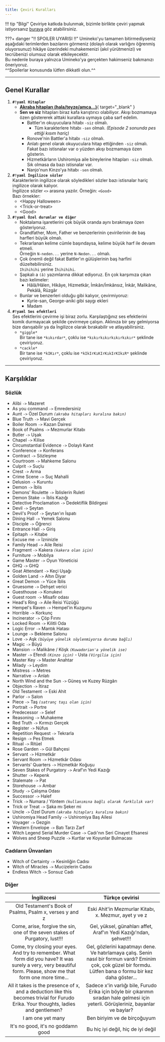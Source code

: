 ```yaml
---
title: Çeviri Kuralları
---
```


!!! tip "Bilgi"
	Çeviriye katkıda bulunmak, bizimle birlikte çeviri yapmak istiyorsanız [buraya](info.md) göz atabilirsiniz.

???+ danger "!! SPOILER UYARISI !!"
	Umineko'yu tamamen bitirmediyseniz aşağıdaki terimlerden bazılarını görmeniz (dolaylı olarak varlığını öğrenmiş oluyorsunuz) hikâye üzerindeki muhakemenizi (akıl yürütmenizi) ve tecrübenizi olumsuz olarak etkileyecektir.  
    Bu nedenle buraya yalnızca Umineko'ya gerçekten hakimseniz bakmanızı öneriyoruz.  
    ^^Spoilerlar konusunda lütfen dikkatli olun.^^

***

## Genel Kurallar

1.  **`#!yaml Hitaplar`**  
    * [**Akraba hitapları (hala/teyze/amca...)**](../../img/tree.png){ target="_blank" }
    * **Sen ve siz** hitapları biraz kafa karıştırıcı olabiliyor. Akışı bozmamaya özen göstererek alttaki kurallara uymaya çaba sarf edelim.
        * Battler'ın okuyuculara hitabı `-siz` olmalı.
            * Tüm karakterlere hitabı `-sen` olmalı. *(Episode 2 sonunda pes ettiği kısım hariç)*
        * Ronove'nin Battler'a hitabı `-siz` olmalı.
        * Anlatı genel olarak okuyuculara hitap ettiğinden `-siz` olmalı. Fakat bazı istisnalar var o yüzden akışı bozmamaya özen gösterin.
        * Hizmetkârların Ushiromiya aile bireylerine hitapları `-siz` olmalı. Sık olmasa da bazı istisnalar var.
        * Nanjo'nun Kinzo'ya hitabı `-sen` olmalı.
2.  **`#!yaml İngilizce sözler`**  
    Karakterlerin ingilizce olarak söyledikleri sözler bazı istisnalar hariç ingilizce olarak kalıyor.  
	İngilizce sözler `<>` arasına yazılır. Örneğin: `<Good>`  
	Bazı örnekler:
    * <Happy Halloween\>
    * <Trick-or-treat\>
    * <Good\>
3.  **`#!yaml Özel durumlar ve diğer`**
    * Noktalama işaretlerini çok büyük oranda aynı bırakmaya özen gösteriyoruz.
    * Grandfather, Mom, Father ve benzerlerinin çevirilerinin de baş harfleri büyük olmalı.
    * Tekrarlanan kelime cümle başındaysa, kelime büyük harf ile devam etmeli.  
        Örneğin `N-neden...` yerine `N-Neden...` olmalı.
    * Çok önemli değil fakat Battler'ın gülüşlerinin baş harfini düzeltebilirsiniz.  
    `Ihihihihi` yerine `İhihihihi`.
    * Şapkalı a `(â)` yazımlarına dikkat ediyoruz. En çok karşımıza çıkan bazı kelimeler:
        * Hâlâ/Hâlen, Hikâye, Hizmetkâr, İmkân/İmkânsız, İnkâr, Malikâne, Pekâlâ, Rüzgâr
    * Bunlar ve benzerleri olduğu gibi kalıyor, çevirmiyoruz:
        * Kyrie-san, George-aniki gibi saygı ekleri
        * Madam
4. **`#!yaml Ses efektleri`**  
    Ses efektlerini çevirme işi biraz zorlu. Karşılaştığınız ses efektlerini komik durmayacak şekilde çevirmeye çalışın. Aklınıza bir şey gelmiyorsa bize danışabilir ya da İngilizce olarak bırakabilir ve atlayabilirsiniz.
    * `*giggle*`  
        Bir tane ise `*kıkırdar*`, çoklu ise `*kıkırkıkırkıkırkıkır*` şeklinde çeviriyoruz.
    * `*cackle*`  
        Bir tane ise `*kIKır*`, çoklu ise `*kIkIrKıKIrKıkIrKIkıR*` şeklinde çeviriyoruz.


***

## Karşılıklar

### Sözlük

* Alibi `->` Mazeret
* As you command `->` Emredersiniz
* Aunt `->` Özel Durum *`(akraba hitapları kuralına bakın)`*
* Blue Truth `->` Mavi Gerçek
* Boiler Room `->` Kazan Dairesi
* Book of Psalms `->` Mezmurlar Kitabı
* Butler `->` Uşak
* Chapel `->` Kilise
* Circumstantial Evidence `->` Dolaylı Kanıt
* Conference `->` Konferans
* Contract `->` Sözleşme
* Courtroom `->` Mahkeme Salonu
* Culprit `->` Suçlu
* Crest `->` Arma
* Crime Scene `->` Suç Mahalli
* Delusion `->` Kuruntu
* Demon `->` İblis
* Demons' Roulette `->` İblislerin Ruleti
* Demon Stake `->` İblis Kazığı
* Detective Proclamation `->` Dedektiflik Bildirgesi
* Devil `->` Şeytan
* Devil's Proof `->` Şeytan'ın İspatı
* Dining Hall `->` Yemek Salonu
* Disciple `->` Öğrenci
* Entrance Hall `->` Giriş
* Epitaph `->` Kitabe
* Excuse me `->` İzninizle
* Family Head `->` Aile Reisi
* Fragment `->` Kakera *`(kakera olan için)`*
* Furniture `->` Mobilya
* Game Master `->` Oyun Yöneticisi
* GHQ `->` GHQ
* Goat Attendant `->` Keçi Uşağı
* Golden Land `->` Altın Diyar
* Great Demon `->` Yüce İblis
* Gruesome `->` Dehşet verici
* Guesthouse `->` Konukevi
* Guest room `->` Misafir odası
* Head's Ring `->` Aile Reisi Yüzüğü
* Hempel's Raven `->` Hempel'in Kuzgunu
* Horrible `->` Korkunç
* Incinerator `->` Çöp Fırını
* Locked Room `->` Kilitli Oda
* Logic Error `->` Mantık Hatası
* Lounge `->` Bekleme Salonu
* Love `->` Aşk *`(büyüye yönelik söylenmiyorsa duruma bağlı)`*
* Magic `->` Büyü
* Mansion `->` Malikâne / Köşk *`(Kuwadorian'a yönelik ise)`*
* Master `->` Efendi *`(Kinzo için)`* - Usta *`(Virgilia için)`*
* Master Key `->` Master Anahtar
* Milady `->` Leydim
* Mistress `->` Metres
* Narrative `->` Anlatı
* North Wind and the Sun `->` Güneş ve Kuzey Rüzgârı
* Objection `->` İtiraz
* Old Testament `->` Eski Ahit
* Parlor `->` Salon
* Piece `->` Taş *`(satranç taşı olan için)`*
* Portrait `->` Portre
* Predecessor `->` Selef
* Reasoning `->` Muhakeme
* Red Truth `->` Kırmızı Gerçek
* Register `->` Nüfus
* Repetition Request `->` Tekrarla
* Resign `->` Pes Etmek
* Ritual `->` Ritüel
* Rose Garden `->` Gül Bahçesi
* Servant `->` Hizmetkâr
* Servant Room `->` Hizmetkâr Odası
* Servants' Quarters `->` Hizmetkâr Koğuşu
* Seven Stakes of Purgatory `->` Araf'ın Yedi Kazığı
* Shutter `->` Kepenk
* Stalemate `->` Pat
* Storehouse `->` Ambar
* Study `->` Çalışma Odası
* Successor `->` Halef
* Trick `->` Numara / Yöntem *`(kullanımına bağlı olarak farklılık var)`*
* Trick or Treat `->` Şaka mı Şeker mi
* Uncle `->` Özel Durum *`(akraba hitapları kuralına bakın)`*
* Ushiromiya Head Family `->` Ushiromiya Baş Ailesi
* Voyager `->` Gezgin
* Western Envelope `->` Batı Tarzı Zarf
* Witch Legend Serial Murder Case `->` Cadı'nın Seri Cinayet Efsanesi
* Wolves and Sheep Puzzle `->` Kurtlar ve Koyunlar Bulmacası

### Cadıların Ünvanları

* Witch of Certainty `->` Kesinliğin Cadısı
* Witch of Miracles `->` Mucizelerin Cadısı
* Endless Witch `->` Sonsuz Cadı

### Diğer

|İngilizcesi|Türkçe çevirisi|
|:---:|:---:|
|Old Testament's Book of Psalms, Psalm x, verses y and z|Eski Ahit'in Mezmurlar Kitabı, x. Mezmur, ayet y ve z|
|Come, arise, forgive the sin, one of the seven stakes of Purgatory, lust!!!|Gel, yüksel, günahları affet, Araf'ın Yedi Kazığı'ndan, şehvet!!!|
|Come, try closing your eyes. And try to remember. What form did you have? It was surely a very, very beautiful form. Please, show me that form one more time...|Gel, gözlerini kapatmayı dene. Ve hatırlamaya çalış. Senin nasıl bir formun vardı? Eminim çok, çok güzel bir formdu. Lütfen bana o formu bir kez daha göster...|
|All it takes is the presence of x, and a deduction like this becomes trivial for Furudo Erika. Your thoughts, ladies and gentlemen?|Sadece x'in varlığı bile, Furudo Erika için böyle bir çıkarımın sıradan hale gelmesi için yeterli. Görüşleriniz, bayanlar ve baylar?|
|I am one yet many|Ben biriyim ve de birçoğuyum|
|It's no good, it's no goddamn good|Bu hiç iyi değil, hiç de iyi değil|